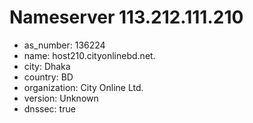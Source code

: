 # Nameserver 113.212.111.210

* as_number: 136224
* name: host210.cityonlinebd.net.
* city: Dhaka
* country: BD
* organization: City Online Ltd.
* version: Unknown
* dnssec: true
